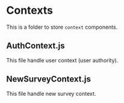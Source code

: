 # Contexts
This is a folder to store `context` components.

## AuthContext.js
This file handle user context (user authority).

## NewSurveyContext.js
This file handle new survey context.